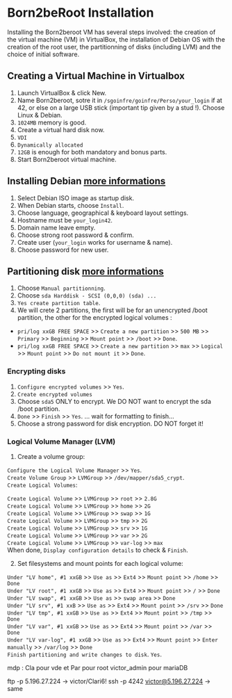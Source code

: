 # Born2beRoot Installation

Installing the Born2beroot VM has several steps involved: the creation of the virtual machine (VM) in VirtualBox, the installation of Debian OS with the creation of the root user, the partitionning of disks (including LVM) and the choice of initial software.

## Creating a Virtual Machine in Virtualbox

1. Launch VirtualBox & click New.
2. Name Born2beroot, sotre it in `/sgoinfre/goinfre/Perso/your_login` if at 42, or else on a large USB stick (important tip given by a stud !). Choose Linux & Debian.
3. `1024MB` memory is good.
4. Create a virtual hard disk now.
5. `VDI`
6. `Dynamically allocated`
7. `12GB` is enough for both mandatory and bonus parts.
8. Start Born2beroot virtual machine.

## Installing Debian [more informations](https://www.debian.org/releases/stretch/s390x/ch06s03.html.fr#:~:text=Avec%20LVM%20avec%20chiffrement%2C%20l,traces%20d'une%20installation%20pr%C3%A9c%C3%A9dente.)

1. Select Debian ISO image as startup disk.
2. When Debian starts, choose `Install`.
3. Choose language, geographical & keyboard layout settings.
4. Hostname must be `your_login42`.
5. Domain name leave empty.
6. Choose strong root password & confirm.
7. Create user (`your_login` works for username & name).
8. Choose password for new user.

## Partitioning disk [more informations](https://www.debian.org/releases/stretch/s390x/apc.html.fr)

1. Choose `Manual partitionning`.
2. Choose `sda Harddisk - SCSI (0,0,0) (sda) ...`
3. `Yes create partition table`.
4. We will crete 2 partitions, the first will be for an unencrypted /boot partition, the other for the encrypted logical volumes :
  - `pri/log xxGB FREE SPACE` >> `Create a new partition` >> `500 MB` >> `Primary` >> `Beginning` >> `Mount point` >> `/boot` >> `Done`.
  - `pri/log xxGB FREE SPACE` >> `Create a new partition` >> `max` >> `Logical` >> `Mount point` >> `Do not mount it` >> `Done`.

### Encrypting disks

1. `Configure encrypted volumes` >> `Yes`.
2. `Create encrypted volumes`
3. Choose `sda5` ONLY to encrypt. We DO NOT want to encrypt the sda /boot partition.
4. `Done` >> `Finish` >> `Yes`.
... wait for formatting to finish...
5. Choose a strong password for disk encryption. DO NOT forget it!

### Logical Volume Manager (LVM)

1. Create a volume group:

`Configure the Logical Volume Manager` >> `Yes`.  
`Create Volume Group` >> `LVMGroup` >> `/dev/mapper/sda5_crypt`.  
`Create Logical Volumes`:  

`Create Logical Volume` >> `LVMGroup` >> `root` >> `2.8G`  
`Create Logical Volume` >> `LVMGroup` >> `home` >> `2G`  
`Create Logical Volume` >> `LVMGroup` >> `swap` >> `1G`  
`Create Logical Volume` >> `LVMGroup` >> `tmp` >> `2G`  
`Create Logical Volume` >> `LVMGroup` >> `srv` >> `1G`  
`Create Logical Volume` >> `LVMGroup` >> `var` >> `2G`  
`Create Logical Volume` >> `LVMGroup` >> `var-log` >> `max`   
When done, `Display configuration details` to check & `Finish`.  

2. Set filesystems and mount points for each logical volume:

`Under "LV home", #1 xxGB` >> `Use as` >> `Ext4` >> `Mount point` >> `/home` >> `Done`  
`Under "LV root", #1 xxGB` >> `Use as` >> `Ext4` >> `Mount point` >> `/` >> `Done`  
`Under "LV swap", #1 xxGB` >> `Use as` >> `swap area` >> `Done`  
`Under "LV srv", #1 xxB` >> `Use as` >> `Ext4` >> `Mount point` >> `/srv` >> `Done`  
`Under "LV tmp", #1 xxGB` >> `Use as` >> `Ext4` >> `Mount point` >> `/tmp` >> `Done`  
`Under "LV var", #1 xxGB` >> `Use as` >> `Ext4` >> `Mount point` >> `/var` >> `Done`  
`Under "LV var-log", #1 xxGB` >> `Use as` >> `Ext4` >> `Mount point` >> `Enter manually` >> `/var/log` >> `Done`  
`Finish partitioning and write changes to disk`. `Yes`.  


mdp : Cla pour vde et Par pour root
victor_admin pour mariaDB



ftp -p 5.196.27.224 -> victor/Clari6!
ssh -p 4242 victor@5.196.27.224 -> same
